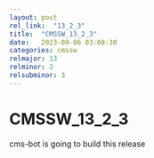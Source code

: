 ```yaml
---
layout: post
rel_link:  "13_2_3"
title:  "CMSSW_13_2_3"
date:   2023-09-06 03:08:30
categories: cmssw
relmajor: 13
relminor: 2
relsubminor: 3
---
```


# CMSSW_13_2_3
cms-bot is going to build this release